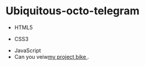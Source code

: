 # Ubiquitous-octo-telegram
- HTML5
* CSS3
+ JavaScript
+ Can you veiw[my project bike ](https://pages.github.com/).
